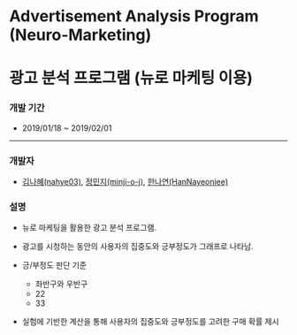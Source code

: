 # Advertisement Analysis Program (Neuro-Marketing)
# 광고 분석 프로그램 (뉴로 마케팅 이용)


### 개발 기간

- 2019/01/18 ~ 2019/02/01
---


### 개발자

  - [김나혜(nahye03)](https://github.com/nahye03), [정민지(minji-o-j)](https://github.com/minji-o-j), [한나연(HanNayeoniee)](https://github.com/HanNayeoniee)
  
  

### 설명

  - 뉴로 마케팅을 활용한 광고 분석 프로그램.
  
  - 광고를 시청하는 동안의 사용자의 집중도와 긍부정도가 그래프로 나타남.
  
  - 긍/부정도 판단 기준
    - 좌반구와 우반구
    - 22
    - 33
  
  - 실험에 기반한 계산을 통해 사용자의 집중도와 긍부정도를 고려한 구매 확률 제시
